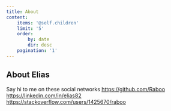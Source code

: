 ```yaml
---
title: About
content:
    items: '@self.children'
    limit: '5'
    order:
        by: date
        dir: desc
    pagination: '1'
---
```


## About Elias


Say hi to me on these social networks
https://github.com/Raboo
https://linkedin.com/in/elias82
https://stackoverflow.com/users/1425670/raboo